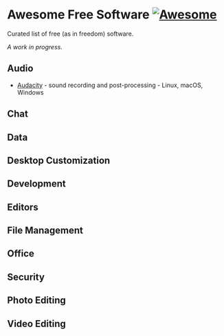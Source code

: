 # Awesome Free Software [![Awesome](https://cdn.rawgit.com/sindresorhus/awesome/d7305f38d29fed78fa85652e3a63e154dd8e8829/media/badge.svg)](https://github.com/sindresorhus/awesome)
Curated list of free (as in freedom) software.

*A work in progress.*

## Audio
  - [Audacity](http://www.audacityteam.org/) - sound recording and post-processing - Linux, macOS, Windows

## Chat

## Data

## Desktop Customization

## Development

## Editors

## File Management

## Office

## Security

## Photo Editing

## Video Editing
